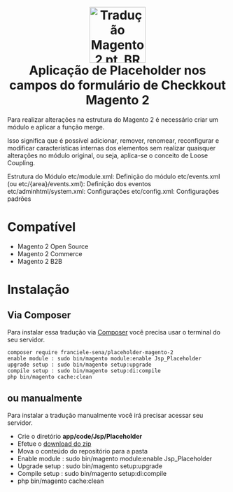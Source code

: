 <h1 align="center">
  <br>
    <img src="https://i.imgur.com/d8QEHRb.png" alt="Tradução Magento 2 pt_BR" width="128" height="128" title="Tradução Magento 2 pt_BR"/> 
  <br>
  Aplicação de Placeholder nos campos do formulário de Checkkout Magento 2
  <br>
</h1>

Para realizar alterações na estrutura do Magento 2 é necessário criar um módulo e aplicar a função merge.

Isso significa que é possível adicionar, remover, renomear, reconfigurar e modificar características internas dos elementos sem realizar quaisquer alterações no módulo original, ou seja, aplica-se o conceito de Loose Coupling.

Estrutura do Módulo
etc/module.xml: Definição do módulo
etc/events.xml (ou etc/{area}/events.xml): Definição dos eventos 
etc/adminhtml/system.xml: Configurações
etc/config.xml: Configurações padrões

# Compatível

- Magento 2 Open Source
- Magento 2 Commerce
- Magento 2 B2B

# Instalação

## Via Composer 

Para instalar essa tradução via [Composer](https://getcomposer.org) você precisa usar o terminal do seu servidor.

```
composer require franciele-sena/placeholder-magento-2
enable module : sudo bin/magento module:enable Jsp_Placeholder
upgrade setup : sudo bin/magento setup:upgrade
compile setup : sudo bin/magento setup:di:compile
php bin/magento cache:clean
```

## ou manualmente

Para instalar a tradução manualmente você irá precisar acessar seu servidor.

* Crie o diretório **app/code/Jsp/Placeholder**
* Efetue o [download do zip](https://github.com/franciele-sena/placeholder-magento-2/archive/master.zip)
* Mova o conteúdo do repositório para a pasta
* Enable module : sudo bin/magento module:enable Jsp_Placeholder
* Upgrade setup : sudo bin/magento setup:upgrade
* Compile setup : sudo bin/magento setup:di:compile
* php bin/magento cache:clean

